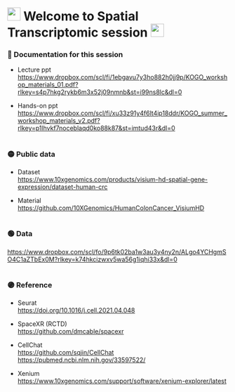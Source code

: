 <h1>
  <img src="https://media.giphy.com/media/hvRJCLFzcasrR4ia7z/giphy.gif" width="30px"/>
   Welcome to Spatial Transcriptomic session 
  <img src="https://media.giphy.com/media/hvRJCLFzcasrR4ia7z/giphy.gif" width="30px"/>
</h1>


### :red_circle: Documentation for this session
* Lecture ppt    
https://www.dropbox.com/scl/fi/1ebgavu7y3ho882h0jj9p/KOGO_workshop_materials_01.pdf?rlkey=s4p7hkg2rykb6m3x52j09nmnb&st=i99ns8lc&dl=0

* Hands-on ppt     
  https://www.dropbox.com/scl/fi/xu33z91y4f6lt4ip18ddr/KOGO_summer_workshop_materials_v2.pdf?rlkey=p1lhvkf7noceblaqd0ko88k87&st=imtud43r&dl=0
  

<h1>

</h1>

### :yellow_circle: Public data
 * Dataset     
https://www.10xgenomics.com/products/visium-hd-spatial-gene-expression/dataset-human-crc

 * Material      
https://github.com/10XGenomics/HumanColonCancer_VisiumHD


<h1>

</h1>

### :green_circle: Data
https://www.dropbox.com/scl/fo/9p6tk02ba1w3au3y4ny2n/ALgo4YCHgmSO4C1aZTbEx0M?rlkey=k74hkcizwxv5wa56g1iqhi33x&dl=0


<h1>

</h1>

  
### :purple_circle: Reference
 * Seurat      
   https://doi.org/10.1016/j.cell.2021.04.048    
   
 * SpaceXR (RCTD)      
   https://github.com/dmcable/spacexr        

 * CellChat      
   https://github.com/sqjin/CellChat   
   https://pubmed.ncbi.nlm.nih.gov/33597522/

 * Xenium       
  https://www.10xgenomics.com/support/software/xenium-explorer/latest     
